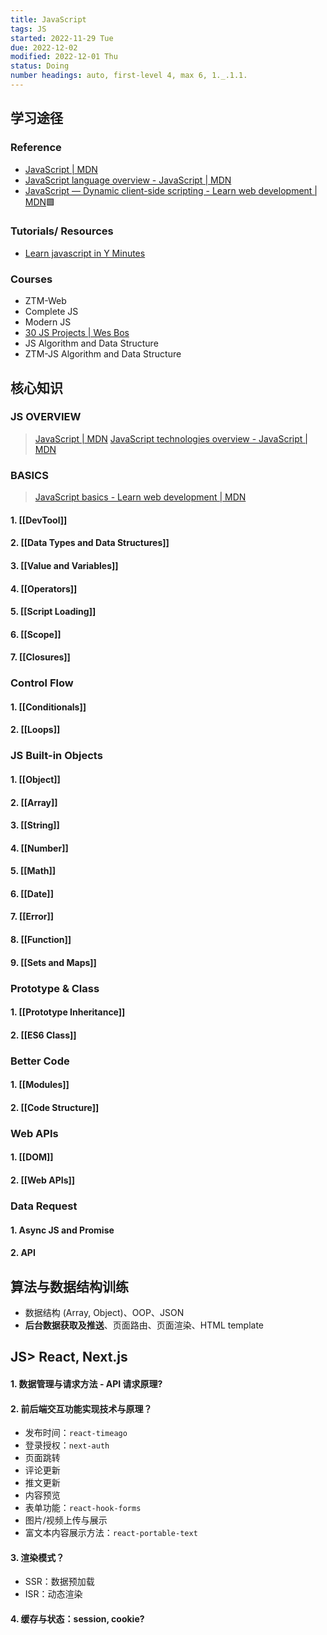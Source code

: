 ```yaml
---
title: JavaScript
tags: JS
started: 2022-11-29 Tue
due: 2022-12-02
modified: 2022-12-01 Thu
status: Doing
number headings: auto, first-level 4, max 6, 1._.1.1.
---
```

## 学习途径
### Reference
- [JavaScript | MDN](https://developer.mozilla.org/en-US/docs/Web/JavaScript)
- [JavaScript language overview - JavaScript | MDN](https://developer.mozilla.org/en-US/docs/Web/JavaScript/Language_Overview) 
- [JavaScript — Dynamic client-side scripting - Learn web development | MDN](https://developer.mozilla.org/en-US/docs/Learn/JavaScript)🟩
### Tutorials/ Resources
- [Learn javascript in Y Minutes](https://learnxinyminutes.com/docs/javascript/)
### Courses
- ZTM-Web
- Complete JS
- Modern JS
- [30 JS Projects | Wes Bos](https://courses.wesbos.com/account)
- JS Algorithm and Data Structure
- ZTM-JS Algorithm and Data Structure
## 核心知识
### JS OVERVIEW
>[JavaScript | MDN](https://developer.mozilla.org/en-US/docs/Web/JavaScript)
>[JavaScript technologies overview - JavaScript | MDN](https://developer.mozilla.org/en-US/docs/Web/JavaScript/JavaScript_technologies_overview)
### BASICS
>[JavaScript basics - Learn web development | MDN](https://developer.mozilla.org/en-US/docs/Learn/Getting_started_with_the_web/JavaScript_basics)
#### 1. [[DevTool]]
#### 2. [[Data Types and Data Structures]]
#### 3. [[Value and Variables]]
#### 4. [[Operators]]
#### 5. [[Script Loading]]
#### 6. [[Scope]]
#### 7. [[Closures]]
### Control Flow
#### 1. [[Conditionals]]
#### 2. [[Loops]]
### JS Built-in Objects 
#### 1. [[Object]]
#### 2. [[Array]]
#### 3. [[String]]
#### 4. [[Number]]
#### 5. [[Math]]
#### 6. [[Date]]
#### 7. [[Error]]
#### 8. [[Function]]
#### 9. [[Sets and Maps]]
### Prototype & Class
#### 1. [[Prototype Inheritance]]
#### 2. [[ES6 Class]]
### Better Code
#### 1. [[Modules]]
#### 2. [[Code Structure]]
### Web APIs
#### 1. [[DOM]]
#### 2. [[Web APIs]]
### Data Request
#### 1. Async JS and Promise
#### 2. API
## 算法与数据结构训练
  - 数据结构 (Array, Object)、OOP、JSON
  - **后台数据获取及推送**、页面路由、页面渲染、HTML template
## JS> React, Next.js
#### 1. 数据管理与请求方法 - API 请求原理? 
#### 2. 前后端交互功能实现技术与原理？
- 发布时间：`react-timeago`
- 登录授权：`next-auth`
- 页面跳转
- 评论更新
- 推文更新
- 内容预览
- 表单功能：`react-hook-forms`
- 图片/视频上传与展示
- 富文本内容展示方法：`react-portable-text`
#### 3. 渲染模式？
- SSR：数据预加载
- ISR：动态渲染
#### 4. 缓存与状态：session, cookie?
